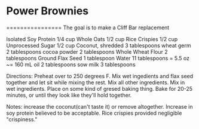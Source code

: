 # Power Brownies
================
The goal is to make a Cliff Bar replacement


Isolated Soy Protein	1/4 cup
Whole Oats	1/2 cup
Rice Crispies	1/2 cup
Unprocessed Sugar	1/2 cup
Coconut, shredded	3 tablespoons
wheat germ	2 tablespoons
cocoa powder	2 tablespoons
Whole Wheat Flour	2 tablespoons
Ground Flax Seed	1 tablespoon
Water	11 tablespoons = 5.5 oz ~= 160 mL
oil	2 tablespoons
sow milk	3 tablespoons

Directions:
Preheat over to 250 degrees F.
Mix wet ingedients and flax seed together and let sit while mixing the rest.
Mix all other ingredients.
Mix in wet ingredients.
Place on some kind of gresed baking thing.
Bake for 20-25 minutes, or until they look like they'll hold together.

Notes:
increase the coconut(can't taste it) or remove altogether.  Increase in soy protein believed to be acceptable.  Rice crispies provided negligible "crispiness."
